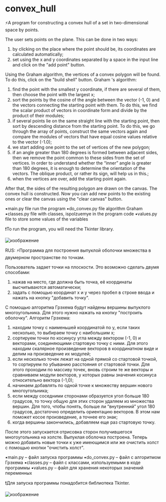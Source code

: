 # convex_hull
⚡️A program for constructing a convex hull of a set in two-dimensional space by points.

The user sets points on the plane. This can be done in two ways:
1) by clicking on the place where the point should be, its coordinates are calculated automatically;
2) set using the x and y coordinates separated by a space in the input line and click on the "add point" button.

Using the Graham algorithm, the vertices of a convex polygon will be found. To do this, click on the "build shell" button. Graham 's algorithm:
1) find the point with the smallest y coordinate, if there are several of them, then choose the point with the largest x;
2) sort the points by the cosine of the angle between the vector (-1, 0) and the vectors connecting the starting point with them. To do this, we find the scalar product of vectors in coordinate form and divide by the product of their modules;
3) if several points lie on the same straight line with the starting point, then sort by descending distance from the starting point. To do this, we go through the array of points, construct the same vectors again and compare the modules of vectors that have equal cosine values relative to the vector (-1.0);
4) we start adding one point to the set of vertices of the new polygon;
5) if an angle greater than 180 degrees is formed between adjacent sides, then we remove the point common to these sides from the set of vertices. In order to understand whether the “inner” angle is greater than 180 degrees, it is enough to determine the orientation of the vectors. The oblique product, or rather its sign, will help us in this.;
6) when the vertices are over, add the starting point again.

After that, the sides of the resulting polygon are drawn on the canvas. The convex hull is constructed. Now you can add new points to the existing ones or clear the canvas using the "clear canvas" button.

▪️main.py file run the program
▪️do_convex.py file algorithm Graham
▪️classes.py file with classes, ispolzuemye in the program code
▪️values.py file to store some values of the variables

❗️To run the program, you will need the Tkinter library.

![изображение](https://user-images.githubusercontent.com/104559877/212192669-61971a6d-2feb-4725-91d2-f34ebbc80852.png)

RUS:
⚡️Программа для построения выпуклой оболочки множества в двумерном пространстве по точкам.

Пользователь задает точки на плоскости. Это возможно сделать двумя способами:
1) нажав на место, где должна быть точка, её координаты высчитываются автоматически;
2)	задать с помощью координат x и y через пробел в строке ввода и нажать на кнопку "добавить точку".

С помощью алгоритма Грэхема будут найдены вершины выпуклого многоугольника. Для этого нужно нажать на кнопку "построить оболочку". Алгоритм Грэхема:
1)	находим точку с наименьшей координатой по y, если таких несколько, то выбираем точку с наибольшим x;
2)	сортируем точки по косинусу угла между вектором (-1, 0) и векторами, соединяющими стартовую точку с ними. Для этого находим скалярное произведение векторов в координатном виде и делим на произведение их модулей;
3)	если несколько точек лежат на одной прямой со стартовой точкой, то сортируем по убыванию расстояния от стартовой точки. Для этого проходим по массиву точек, вновь строим те же векторы и сравниваем модули векторов, у которых равны значения косинуса относительно вектора (-1,0);
4)	начинаем добавлять по одной точке к множеству вершин нового многоугольника;
5)	если между соседними сторонами образуется угол больше 180 градусов, то точку общую для этих сторон удаляем из множества вершин. Для того, чтобы понять, больше ли “внутренний” угол 180 градусов, достаточно определить ориентацию векторов. В этом нам поможет косое произведение, а точнее его знак;
6)	когда вершины закончились, добавляем еще раз стартовую точку.

После этого запускается отрисовка сторон получившегося многоугольника на холсте. Выпуклая оболочка построена. Теперь можно добавить новые точки к уже имеющимся или же очистить холст с помощью кнопки "очистить холст".

▪️main.py – файл запуска программы
▪️do_convex.py – файл с алгоритмом Грэхема
▪️classes.py – файл с классами, изпользуемыми в коде программы
▪️values.py – файл для хранения некоторых значений переменных

❗️Для запуска программы понадобится библиотека Tkinter.

![изображение](https://user-images.githubusercontent.com/104559877/212192669-61971a6d-2feb-4725-91d2-f34ebbc80852.png)
